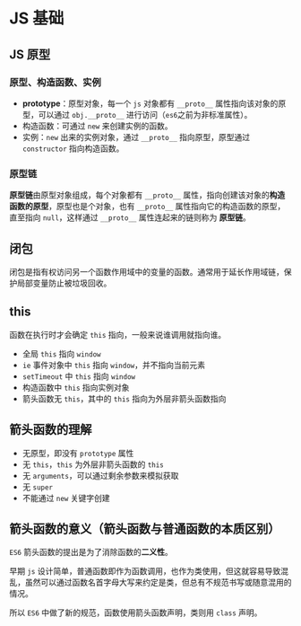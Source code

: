 # JS 基础

## JS 原型

### 原型、构造函数、实例

- **prototype**：原型对象，每一个 `js` 对象都有 `__proto__` 属性指向该对象的原型，可以通过 `obj.__proto__` 进行访问（`es6`之前为非标准属性）。
- 构造函数：可通过 `new` 来创建实例的函数。
- 实例：`new` 出来的实例对象，通过 `__proto__` 指向原型，原型通过 `constructor` 指向构造函数。


### 原型链

**原型链**由原型对象组成，每个对象都有 `__proto__` 属性，指向创建该对象的**构造函数的原型**，原型也是个对象，也有 `__proto__` 属性指向它的构造函数的原型，直至指向 `null`，这样通过 `__proto__` 属性连起来的链则称为 **原型链**。


## 闭包

闭包是指有权访问另一个函数作用域中的变量的函数。通常用于延长作用域链，保护局部变量防止被垃圾回收。


## this

函数在执行时才会确定 `this` 指向，一般来说谁调用就指向谁。

- 全局 `this` 指向 `window`
- `ie` 事件对象中 `this` 指向 `window`，并不指向当前元素
- `setTimeout` 中 `this` 指向 `window`
- 构造函数中 `this` 指向实例对象
- 箭头函数无 `this`，其中的 `this` 指向为外层非箭头函数指向


## 箭头函数的理解

- 无原型，即没有 `prototype` 属性
- 无 `this`，`this` 为外层非箭头函数的 `this`
- 无 `arguments`，可以通过剩余参数来模拟获取
- 无 `super`
- 不能通过 `new` 关键字创建



## 箭头函数的意义（箭头函数与普通函数的本质区别）

`ES6` 箭头函数的提出是为了消除函数的**二义性**。

早期 `js` 设计简单，普通函数即作为函数调用，也作为类使用，但这就容易导致混乱，虽然可以通过函数名首字母大写来约定是类，但总有不规范书写或随意混用的情况。

所以 `ES6` 中做了新的规范，函数使用箭头函数声明，类则用 `class` 声明。



